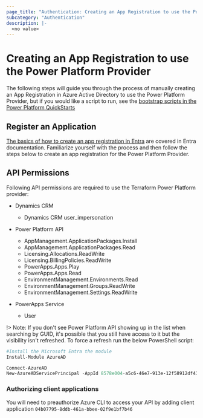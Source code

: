 ```yaml
---
page_title: "Authentication: Creating an App Registration to use the Power Platform Provider"
subcategory: "Authentication"
description: |-
  <no value>
---
```


# Creating an App Registration to use the Power Platform Provider

The following steps will guide you through the process of manually creating an App Registration in Azure Active Directory to use the Power Platform Provider, but if you would like a script to run, see the [bootstrap scripts in the Power Platform QuickStarts](https://github.com/microsoft/power-platform-terraform-quickstarts/blob/main/bootstrap/tenant-configuration/main.tf)

## Register an Application

[The basics of how to create an app registration in Entra](https://learn.microsoft.com/entra/identity-platform/quickstart-register-app#register-an-application) are covered in Entra documentation.  Familiarize yourself with the process and then follow the steps below to create an app registration for the Power Platform Provider.

## API Permissions

Following API permissions are required to use the Terraform Power Platform provider:

- Dynamics CRM
  - Dynamics CRM user_impersonation

- Power Platform API
  - AppManagement.ApplicationPackages.Install
  - AppManagement.ApplicationPackages.Read
  - Licensing.Allocations.ReadWrite
  - Licensing.BillingPolicies.ReadWrite
  - PowerApps.Apps.Play
  - PowerApps.Apps.Read
  - EnvironmentManagement.Environments.Read
  - EnvironmentManagement.Groups.ReadWrite
  - EnvironmentManagement.Settings.ReadWrite

- PowerApps Service
  - User

!> Note: If you don't see Power Platform API showing up in the list when searching by GUID, it's possible that you still have access to it but the visibility isn't refreshed. To force a refresh run the below PowerShell script:

```powershell
#Install the Microsoft Entra the module
Install-Module AzureAD

Connect-AzureAD
New-AzureADServicePrincipal -AppId 8578e004-a5c6-46e7-913e-12f58912df43 -DisplayName "Power Platform API"
```

### Authorizing client applications

You will need to preauthorize Azure CLI to access your API by adding client application `04b07795-8ddb-461a-bbee-02f9e1bf7b46`
